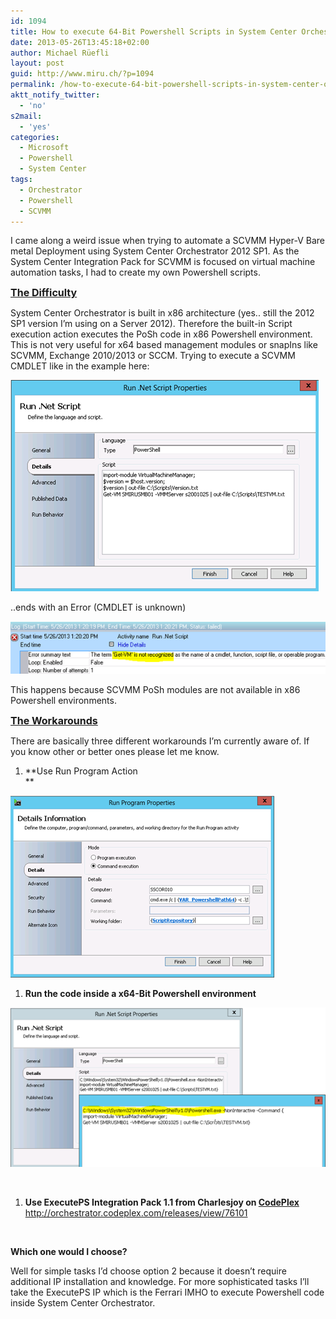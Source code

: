 ```yaml
---
id: 1094
title: How to execute 64-Bit Powershell Scripts in System Center Orchestrator
date: 2013-05-26T13:45:18+02:00
author: Michael Rüefli
layout: post
guid: http://www.miru.ch/?p=1094
permalink: /how-to-execute-64-bit-powershell-scripts-in-system-center-orchestrator/
aktt_notify_twitter:
  - 'no'
s2mail:
  - 'yes'
categories:
  - Microsoft
  - Powershell
  - System Center
tags:
  - Orchestrator
  - Powershell
  - SCVMM
---
```

I came along a weird issue when trying to automate a SCVMM Hyper-V Bare metal Deployment using System Center Orchestrator 2012 SP1. As the System Center Integration Pack for SCVMM is focused on virtual machine automation tasks, I had to create my own Powershell scripts.

<span style="font-size: 12pt; text-decoration: underline;"><strong>The Difficulty<br /> </strong></span>

System Center Orchestrator is built in x86 architecture (yes.. still the 2012 SP1 version I&#8217;m using on a Server 2012). Therefore the built-in Script execution action executes the PoSh code in x86 Powershell environment. This is not very useful for x64 based management modules or snapIns like SCVMM, Exchange 2010/2013 or SCCM. Trying to execute a SCVMM CMDLET like in the example here:

![](../content/images/2013/05/052613_1142_Howtoexecut1.png) 

..ends with an Error (CMDLET is unknown)

![](../content/images/2013/05/052613_1142_Howtoexecut2.png) 

This happens because SCVMM PoSh modules are not available in x86 Powershell environments.

<span style="font-size: 12pt; text-decoration: underline;"><strong>The Workarounds<br /> </strong></span>

There are basically three different workarounds I&#8217;m currently aware of. If you know other or better ones please let me know.

  1. **Use Run Program Action  
** 

![](../content/images/2013/05/052613_1142_Howtoexecut3.png) 

<p style="margin-left: 36pt;">
  <ol>
    <li>
      <strong>Run the code inside a x64-Bit Powershell environment<br /> </strong>
    </li>
  </ol>
  
  <p>
    <img src="../content/images/2013/05/052613_1142_Howtoexecut4.png" alt="" />
  </p>
  
  <p>
    &nbsp;
  </p>
  
  <ol>
    <li>
      <strong>Use ExecutePS Integration Pack 1.1 from Charlesjoy on <a href="http://orchestrator.codeplex.com/releases/view/76101">CodePlex</a></strong><br /> <a href="http://orchestrator.codeplex.com/releases/view/76101">http://orchestrator.codeplex.com/releases/view/76101</a>
    </li>
  </ol>
  
  <p>
    &nbsp;
  </p>
  
  <p>
    <strong>Which one would I choose?</strong>
  </p>
  
  <p>
    Well for simple tasks I&#8217;d choose option 2 because it doesn&#8217;t require additional IP installation and knowledge. For more sophisticated tasks I&#8217;ll take the ExecutePS IP which is the Ferrari IMHO to execute Powershell code inside System Center Orchestrator.
  </p>